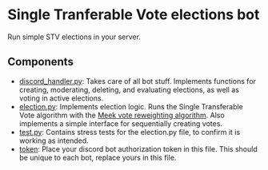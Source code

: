 # Single Tranferable Vote elections bot
Run simple STV elections in your server.

## Components
- [discord_handler.py](https://github.com/mm-tea/single-transferable-vote/blob/main/discord_handler.py):
  Takes care of all bot stuff.
  Implements functions for creating, moderating, deleting, and evaluating elections, as well as voting in active elections.
- [election.py](https://github.com/mm-tea/single-transferable-vote/blob/main/election.py):
  Implements election logic.
  Runs the Single Transferable Vote algorithm with the [Meek vote reweighting algorithm](https://en.wikipedia.org/wiki/Counting_single_transferable_votes#Meek).
  Also implements a simple interface for sequentially creating votes.
- [test.py](https://github.com/mm-tea/single-transferable-vote/blob/main/test.py):
  Contains stress tests for the election.py file, to confirm it is working as intended.
- [token](https://github.com/mm-tea/single-transferable-vote/blob/main/token):
  Place your discord bot authorization token in this file.
  This should be unique to each bot, replace yours in this file.
